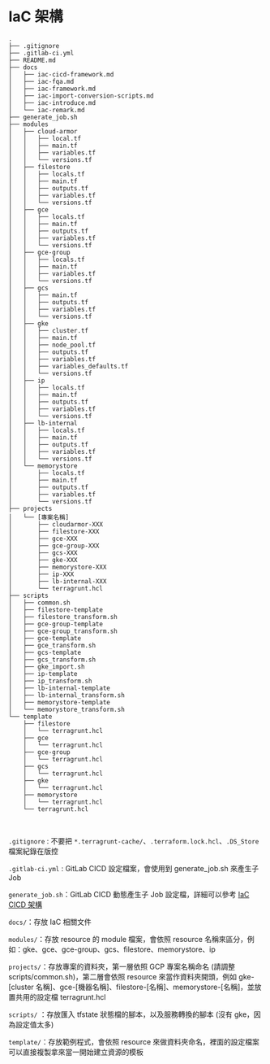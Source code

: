 # IaC 架構

```
.
├── .gitignore
├── .gitlab-ci.yml
├── README.md
├── docs
│   ├── iac-cicd-framework.md
│   ├── iac-fqa.md
│   ├── iac-framework.md
│   ├── iac-import-conversion-scripts.md
│   ├── iac-introduce.md
│   └── iac-remark.md
├── generate_job.sh
├── modules
│   ├── cloud-armor
│   │   ├── local.tf
│   │   ├── main.tf
│   │   ├── variables.tf
│   │   └── versions.tf
│   ├── filestore
│   │   ├── locals.tf
│   │   ├── main.tf
│   │   ├── outputs.tf
│   │   ├── variables.tf
│   │   └── versions.tf
│   ├── gce
│   │   ├── locals.tf
│   │   ├── main.tf
│   │   ├── outputs.tf
│   │   ├── variables.tf
│   │   └── versions.tf
│   ├── gce-group
│   │   ├── locals.tf
│   │   ├── main.tf
│   │   ├── variables.tf
│   │   └── versions.tf
│   ├── gcs
│   │   ├── main.tf
│   │   ├── outputs.tf
│   │   ├── variables.tf
│   │   └── versions.tf
│   ├── gke
│   │   ├── cluster.tf
│   │   ├── main.tf
│   │   ├── node_pool.tf
│   │   ├── outputs.tf
│   │   ├── variables.tf
│   │   ├── variables_defaults.tf
│   │   └── versions.tf
│   ├── ip
│   │   ├── locals.tf
│   │   ├── main.tf
│   │   ├── outputs.tf
│   │   ├── variables.tf
│   │   └── versions.tf
│   ├── lb-internal
│   │   ├── locals.tf
│   │   ├── main.tf
│   │   ├── outputs.tf
│   │   ├── variables.tf
│   │   └── versions.tf
│   └── memorystore
│       ├── locals.tf
│       ├── main.tf
│       ├── outputs.tf
│       ├── variables.tf
│       └── versions.tf
├── projects
│   └── [專案名稱]
│       ├── cloudarmor-XXX
│       ├── filestore-XXX
│       ├── gce-XXX
│       ├── gce-group-XXX
│       ├── gcs-XXX
│       ├── gke-XXX
│       ├── memorystore-XXX
│       ├── ip-XXX
│       ├── lb-internal-XXX
│       └── terragrunt.hcl
├── scripts
│   ├── common.sh
│   ├── filestore-template
│   ├── filestore_transform.sh
│   ├── gce-group-template
│   ├── gce-group_transform.sh
│   ├── gce-template
│   ├── gce_transform.sh
│   ├── gcs-template
│   ├── gcs_transform.sh
│   ├── gke_import.sh
│   ├── ip-template
│   ├── ip_transform.sh
│   ├── lb-internal-template
│   ├── lb-internal_transform.sh
│   ├── memorystore-template
│   └── memorystore_transform.sh
└── template
    ├── filestore
    │   └── terragrunt.hcl
    ├── gce
    │   └── terragrunt.hcl
    ├── gce-group
    │   └── terragrunt.hcl
    ├── gcs
    │   └── terragrunt.hcl
    ├── gke
    │   └── terragrunt.hcl
    ├── memorystore
    │   └── terragrunt.hcl
    └── terragrunt.hcl
```

<br>

`.gitignore` : 不要把 `*.terragrunt-cache/`、`.terraform.lock.hcl`、`.DS_Store` 檔案紀錄在版控

`.gitlab-ci.yml` : GitLab CICD 設定檔案，會使用到 generate_job.sh 來產生子 Job

`generate_job.sh`：GitLab CICD 動態產生子 Job 設定檔，詳細可以參考 [IaC CICD 架構](https://github.com/880831ian/IaC/blob/master/docs/iac-cicd-framework.md)

`docs/`：存放 IaC 相關文件

`modules/`：存放 resource 的 module 檔案，會依照 resource 名稱來區分，例如：gke、gce、gce-group、gcs、filestore、memorystore、ip

`projects/`：存放專案的資料夾，第一層依照 GCP 專案名稱命名 (請調整 scripts/common.sh)，第二層會依照 resource 來當作資料夾開頭，例如 gke-[cluster 名稱]、gce-[機器名稱]、filestore-[名稱]、memorystore-[名稱]，並放置共用的設定檔 terragrunt.hcl

`scripts/` ：存放匯入 tfstate 狀態檔的腳本，以及服務轉換的腳本 (沒有 gke，因為設定值太多)

`template/`：存放範例程式，會依照 resource 來做資料夾命名，裡面的設定檔案可以直接複製拿來當一開始建立資源的模板
